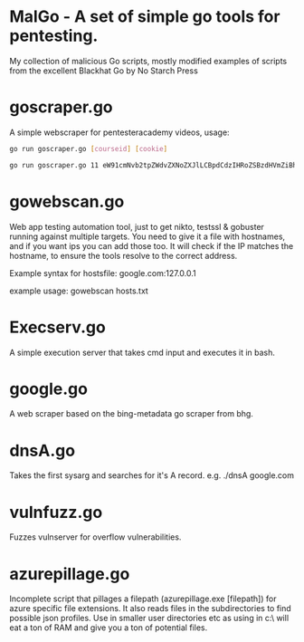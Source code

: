 # MalGo - A set of simple go tools for pentesting.
My collection of malicious Go scripts, mostly modified examples of scripts from the excellent Blackhat Go by No Starch Press
# goscraper.go

A simple webscraper for pentesteracademy videos, usage:

```sh
go run goscraper.go [courseid] [cookie]

go run goscraper.go 11 eW91cmNvb2tpZWdvZXNoZXJlLCBpdCdzIHRoZSBzdHVmZiBhZnRlciAiU0FDU0lEPSI=

```


# gowebscan.go
Web app testing automation tool, just to get nikto, testssl & gobuster running against multiple targets. You need to give it a file with hostnames, and if you want ips you can add those too. It will check if the IP matches the hostname, to ensure the tools resolve to the correct address.

Example syntax for hostsfile:
google.com:127.0.0.1

example usage: 
gowebscan hosts.txt

# Execserv.go
A simple execution server that takes cmd input and executes it in bash.

# google.go
A web scraper based on the bing-metadata go scraper from bhg.

# dnsA.go
Takes the first sysarg and searches for it's A record. e.g. ./dnsA google.com

# vulnfuzz.go
Fuzzes vulnserver for overflow vulnerabilities.

# azurepillage.go
Incomplete script that pillages a filepath (azurepillage.exe [filepath]) for azure specific file extensions. It also reads files in the subdirectories to find possible json profiles. Use in smaller user directories etc as using in c:\ will eat a ton of RAM and give you a ton of potential files.

